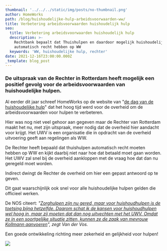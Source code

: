 ```yaml
---
thumbnail: '../../../static/img/posts/no-thumbnail.png'
author: HomeWorks
path: /blog/huishoudelijke-hulp-arbeidsvoorwaarden-ww/
title: Verbetering arbeidsvoorwaarden huishoudelijk hulp
seo:
  title: Verbetering arbeidsvoorwaarden huishoudelijk hulp
  description: >-
    Rechtbank bepaalt dat Thuishulpen en daardoor mogelijk huishoudelijke hulpen
    automatisch recht hebben op WW
  keywords: 'WW, huishoudelijke hulp, rechter'
date: 2021-12-16T23:00:00.000Z
_template: blog_post
---
```




### De uitspraak van de Rechter in Rotterdam heeft mogelijk een positief gevolg voor de arbeidsvoorwaarden van huishoudelijke hulpen.

Al eerder dit jaar schreef HomeWorks op de website van "[de dag van de huishoudelijke hulp](https://www.dedagvandehuishoudelijkehulp.nl/de-dag-van-de-huishoudelijke-hulp/ "dag van de huishoudelijke hulp verbetering arbeidsvoorwaarden")" dat het hoog tijd werd voor de overheid om de arbeidsvoorwaarden voor hulpen te verbeteren.

Hier was nog niet veel gehoor aan gegeven maar de Rechter van Rotterdam maakt het nu, met zijn uitspraak, meer nodig dat de overheid hier aandacht voor krijgt. Het UWV is een organisatie die in opdracht van de overheid uitvoering geeft aan regelingen als WW.

De Rechter heeft bepaald dat thuishulpen automatisch recht moeten hebben op WW en kijkt daarbij niet naar hoe dat betaald moet gaan worden. Het UWV zal snel bij de overheid aankloppen met de vraag hoe dat dan nu geregeld moet worden.

Indirect dwingt de Rechter de overheid om hier een gepast antwoord op te geven.

Dit gaat waarschijnlijk ook snel voor alle huishoudelijke hulpen gelden die officieel werken.

De NOS citeert:  _"_[_Zorghulpen zijn nu gered, maar voor huishoudhulpen is de toetsing bijna hetzelfde. Daarom schat ik de kansen voor huishoudhulpen wel hoog in, maar zij moeten dat dan nog uitvechten met het UWV. Omdat ze in een soortgelijke situatie zitten, kunnen ze de zaak van mevrouw Kollmann aanvoeren_](https://nos.nl/artikel/2409783-thuiszorghulp-heeft-voortaan-ook-recht-op-sociale-zekerheidsregelingen "Huishoud hulpen rechten WW")_", zegt Van der Vos._

Een goede ontwikkeling richting meer zekerheid en gelijkheid voor hulpen!

![](/huishoudelijke-hulp-ww-homeworks.jpeg)
